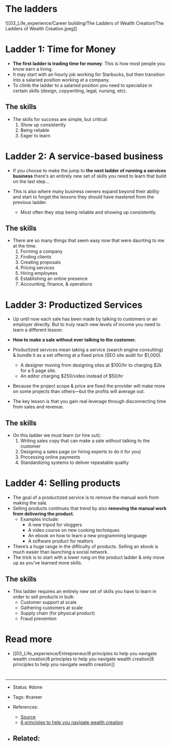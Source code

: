 # The ladders
![[03_Life_experience/Career building/The Ladders of Wealth Creation/The Ladders of Wealth Creation.jpeg]]

# Ladder 1: Time for Money

- **The first ladder is trading time for money**. This is how most people you know earn a living. 
- It may start with an hourly job working for Starbucks, but then transition into a salaried position working at a company.
- To climb the ladder to a salaried position you need to specialize in certain skills (design, copywriting, legal, nursing, etc).

## The skills
- The skills for success are simple, but critical:
	1. Show up consistently
	2. Being reliable
	3. Eager to learn

# Ladder 2: A service-based business

- If you choose to make the jump to **the next ladder of running a services business** there's an entirely new set of skills you need to learn that build on the last step…

- This is also where many business owners expand beyond their ability and start to forget the lessons they should have mastered from the previous ladder. 
	- Most often they stop being reliable and showing up consistently.


## The skills
- There are so many things that seem easy now that were daunting to me at the time.
	1. Forming a company
	2. Finding clients
	3. Creating proposals
	4. Pricing services
	5. Hiring employees
	6. Establishing an online presence
	7. Accounting, finance, & operations


# Ladder 3: Productized Services
- Up until now each sale has been made by talking to customers or an employer directly. But to truly reach new levels of income you need to learn a different lesson: 

- **How to make a sale without ever talking to the customer.**

- Productized services mean taking a service (search engine consulting) & bundle it as a set offering at a fixed price (SEO site audit for $1,000).
	- A designer moving from designing sites at $100/hr to charging $2k for a 5 page site.
	- An editor charging $250/video instead of $50/hr

- Because the project scope & price are fixed the provider will make more on some projects than others—but the profits will average out.
- The key lesson is that you gain real leverage through disconnecting time from sales and revenue.

## The skills
- On this ladder we must learn (or hire out):
	1. Writing sales copy that can make a sale without talking to the customer
	2. Designing a sales page (or hiring experts to do it for you)
	3. Processing online payments
	4. Standardizing systems to deliver repeatable quality


# Ladder 4: Selling products

- The goal of a productized service is to remove the manual work from making the sale.
- Selling products continues that trend by also **removing the manual work from delivering the product.**
	- Examples include:
		- A new tripod for vloggers
		- A video course on new cooking techniques
		- An ebook on how to learn a new programming language
		- A software product for realtors
- There’s a huge range in the difficulty of products. Selling an ebook is much easier than launching a social network. 
- The trick is to start with a lower rung on the product ladder & only move up as you’ve learned more skills.

## The skills
- This ladder requires an entirely new set of skills you have to learn in order to sell products in bulk:
	- Customer support at scale
	- Gathering customers at scale
	- Supply chain (for physical product)
	- Fraud prevention

# Read more
- [[03_Life_experience/Entrepreneur/8 principles to help you navigate wealth creation/8 principles to help you navigate wealth creation|8 principles to help you navigate wealth creation]]


# 

---
- Status: #done

- Tags: #career 

- References:
	- [Source](https://twitter.com/nathanbarry/status/1505550476837732353)
	- [8 principles to help you navigate wealth creation](https://twitter.com/nathanbarry/status/1561316239594688512)

- Related:
	- 
